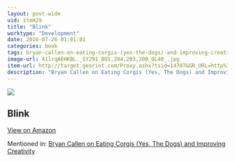 ```yaml
---
layout: post-wide
uid: item29
title: "Blink"
worktype: "Development"
date: 2016-07-26 01:01:01
categories: book
tags: bryan-callen-on-eating-corgis-(yes-the-dogs)-and-improving-creativity
image-url: 41lrqAEHKBL._SY291_BO1,204,203,200_QL40_.jpg
item-url: http://target.georiot.com/Proxy.ashx?tsid=14707&GR_URL=http%3A%2F%2Fwww.amazon.com%2FBlink-Power-Thinking-Without%2Fdp%2F0316010669%2F
description: "Bryan Callen on Eating Corgis (Yes, The Dogs) and Improving Creativity"
---
```

<a href="http://target.georiot.com/Proxy.ashx?tsid=14707&GR_URL=http%3A%2F%2Fwww.amazon.com%2FBlink-Power-Thinking-Without%2Fdp%2F0316010669%2F" target="blank"><img src="../../../../img/thumbs/41lrqAEHKBL._SY291_BO1,204,203,200_QL40_.jpg" class="prod-img"></a>
<h2>Blink</h2>
<p><a class="btn btn-primary" href="http://target.georiot.com/Proxy.ashx?tsid=14707&GR_URL=http%3A%2F%2Fwww.amazon.com%2FBlink-Power-Thinking-Without%2Fdp%2F0316010669%2F" target="blank">View on Amazon</a><p>
<p>Mentioned in: <a href="http://fourhourworkweek.com/2014/12/01/bryan-callen/" target="blank">Bryan Callen on Eating Corgis (Yes, The Dogs) and Improving Creativity</a></p>
